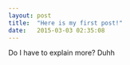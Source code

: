 ```yaml
---
layout: post
title:  "Here is my first post!"
date:   2015-03-03 02:35:08
---
```


Do I have to explain more? Duhh 

